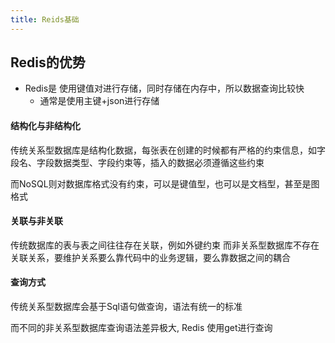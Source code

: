 ```yaml
---
title: Reids基础
---
```


## Redis的优势
- Redis是 使用键值对进行存储，同时存储在内存中，所以数据查询比较快
    - 通常是使用主键+json进行存储

#### 结构化与非结构化

传统关系型数据库是结构化数据，每张表在创建的时候都有严格的约束信息，如字段名、字段数据类型、字段约束等，插入的数据必须遵循这些约束

而NoSQL则对数据库格式没有约束，可以是键值型，也可以是文档型，甚至是图格式

#### 关联与非关联

传统数据库的表与表之间往往存在关联，例如外键约束
而非关系型数据库不存在关联关系，要维护关系要么靠代码中的业务逻辑，要么靠数据之间的耦合

#### 查询方式

传统关系型数据库会基于Sql语句做查询，语法有统一的标准

而不同的非关系型数据库查询语法差异极大, Redis 使用get进行查询